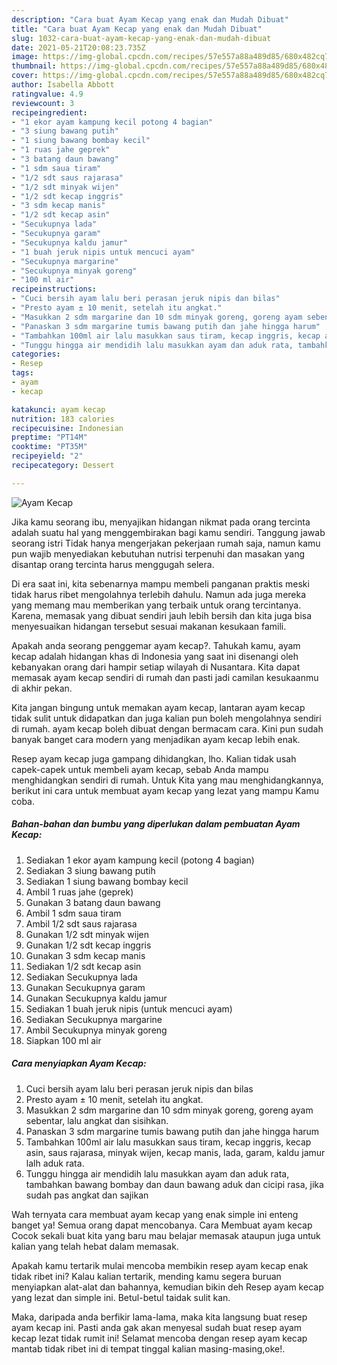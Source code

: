 ```yaml
---
description: "Cara buat Ayam Kecap yang enak dan Mudah Dibuat"
title: "Cara buat Ayam Kecap yang enak dan Mudah Dibuat"
slug: 1032-cara-buat-ayam-kecap-yang-enak-dan-mudah-dibuat
date: 2021-05-21T20:08:23.735Z
image: https://img-global.cpcdn.com/recipes/57e557a88a489d85/680x482cq70/ayam-kecap-foto-resep-utama.jpg
thumbnail: https://img-global.cpcdn.com/recipes/57e557a88a489d85/680x482cq70/ayam-kecap-foto-resep-utama.jpg
cover: https://img-global.cpcdn.com/recipes/57e557a88a489d85/680x482cq70/ayam-kecap-foto-resep-utama.jpg
author: Isabella Abbott
ratingvalue: 4.9
reviewcount: 3
recipeingredient:
- "1 ekor ayam kampung kecil potong 4 bagian"
- "3 siung bawang putih"
- "1 siung bawang bombay kecil"
- "1 ruas jahe geprek"
- "3 batang daun bawang"
- "1 sdm saua tiram"
- "1/2 sdt saus rajarasa"
- "1/2 sdt minyak wijen"
- "1/2 sdt kecap inggris"
- "3 sdm kecap manis"
- "1/2 sdt kecap asin"
- "Secukupnya lada"
- "Secukupnya garam"
- "Secukupnya kaldu jamur"
- "1 buah jeruk nipis untuk mencuci ayam"
- "Secukupnya margarine"
- "Secukupnya minyak goreng"
- "100 ml air"
recipeinstructions:
- "Cuci bersih ayam lalu beri perasan jeruk nipis dan bilas"
- "Presto ayam ± 10 menit, setelah itu angkat."
- "Masukkan 2 sdm margarine dan 10 sdm minyak goreng, goreng ayam sebentar, lalu angkat dan sisihkan."
- "Panaskan 3 sdm margarine tumis bawang putih dan jahe hingga harum"
- "Tambahkan 100ml air lalu masukkan saus tiram, kecap inggris, kecap asin, saus rajarasa, minyak wijen, kecap manis, lada, garam, kaldu jamur lalh aduk rata."
- "Tunggu hingga air mendidih lalu masukkan ayam dan aduk rata, tambahkan bawang bombay dan daun bawang aduk dan cicipi rasa, jika sudah pas angkat dan sajikan"
categories:
- Resep
tags:
- ayam
- kecap

katakunci: ayam kecap 
nutrition: 183 calories
recipecuisine: Indonesian
preptime: "PT14M"
cooktime: "PT35M"
recipeyield: "2"
recipecategory: Dessert

---
```



![Ayam Kecap](https://img-global.cpcdn.com/recipes/57e557a88a489d85/680x482cq70/ayam-kecap-foto-resep-utama.jpg)

Jika kamu seorang ibu, menyajikan hidangan nikmat pada orang tercinta adalah suatu hal yang menggembirakan bagi kamu sendiri. Tanggung jawab seorang istri Tidak hanya mengerjakan pekerjaan rumah saja, namun kamu pun wajib menyediakan kebutuhan nutrisi terpenuhi dan masakan yang disantap orang tercinta harus menggugah selera.

Di era  saat ini, kita sebenarnya mampu membeli panganan praktis meski tidak harus ribet mengolahnya terlebih dahulu. Namun ada juga mereka yang memang mau memberikan yang terbaik untuk orang tercintanya. Karena, memasak yang dibuat sendiri jauh lebih bersih dan kita juga bisa menyesuaikan hidangan tersebut sesuai makanan kesukaan famili. 



Apakah anda seorang penggemar ayam kecap?. Tahukah kamu, ayam kecap adalah hidangan khas di Indonesia yang saat ini disenangi oleh kebanyakan orang dari hampir setiap wilayah di Nusantara. Kita dapat memasak ayam kecap sendiri di rumah dan pasti jadi camilan kesukaanmu di akhir pekan.

Kita jangan bingung untuk memakan ayam kecap, lantaran ayam kecap tidak sulit untuk didapatkan dan juga kalian pun boleh mengolahnya sendiri di rumah. ayam kecap boleh dibuat dengan bermacam cara. Kini pun sudah banyak banget cara modern yang menjadikan ayam kecap lebih enak.

Resep ayam kecap juga gampang dihidangkan, lho. Kalian tidak usah capek-capek untuk membeli ayam kecap, sebab Anda mampu menghidangkan sendiri di rumah. Untuk Kita yang mau menghidangkannya, berikut ini cara untuk membuat ayam kecap yang lezat yang mampu Kamu coba.

<!--inarticleads1-->

##### Bahan-bahan dan bumbu yang diperlukan dalam pembuatan Ayam Kecap:

1. Sediakan 1 ekor ayam kampung kecil (potong 4 bagian)
1. Sediakan 3 siung bawang putih
1. Sediakan 1 siung bawang bombay kecil
1. Ambil 1 ruas jahe (geprek)
1. Gunakan 3 batang daun bawang
1. Ambil 1 sdm saua tiram
1. Ambil 1/2 sdt saus rajarasa
1. Gunakan 1/2 sdt minyak wijen
1. Gunakan 1/2 sdt kecap inggris
1. Gunakan 3 sdm kecap manis
1. Sediakan 1/2 sdt kecap asin
1. Sediakan Secukupnya lada
1. Gunakan Secukupnya garam
1. Gunakan Secukupnya kaldu jamur
1. Sediakan 1 buah jeruk nipis (untuk mencuci ayam)
1. Sediakan Secukupnya margarine
1. Ambil Secukupnya minyak goreng
1. Siapkan 100 ml air




<!--inarticleads2-->

##### Cara menyiapkan Ayam Kecap:

1. Cuci bersih ayam lalu beri perasan jeruk nipis dan bilas
1. Presto ayam ± 10 menit, setelah itu angkat.
1. Masukkan 2 sdm margarine dan 10 sdm minyak goreng, goreng ayam sebentar, lalu angkat dan sisihkan.
1. Panaskan 3 sdm margarine tumis bawang putih dan jahe hingga harum
1. Tambahkan 100ml air lalu masukkan saus tiram, kecap inggris, kecap asin, saus rajarasa, minyak wijen, kecap manis, lada, garam, kaldu jamur lalh aduk rata.
1. Tunggu hingga air mendidih lalu masukkan ayam dan aduk rata, tambahkan bawang bombay dan daun bawang aduk dan cicipi rasa, jika sudah pas angkat dan sajikan




Wah ternyata cara membuat ayam kecap yang enak simple ini enteng banget ya! Semua orang dapat mencobanya. Cara Membuat ayam kecap Cocok sekali buat kita yang baru mau belajar memasak ataupun juga untuk kalian yang telah hebat dalam memasak.

Apakah kamu tertarik mulai mencoba membikin resep ayam kecap enak tidak ribet ini? Kalau kalian tertarik, mending kamu segera buruan menyiapkan alat-alat dan bahannya, kemudian bikin deh Resep ayam kecap yang lezat dan simple ini. Betul-betul taidak sulit kan. 

Maka, daripada anda berfikir lama-lama, maka kita langsung buat resep ayam kecap ini. Pasti anda gak akan menyesal sudah buat resep ayam kecap lezat tidak rumit ini! Selamat mencoba dengan resep ayam kecap mantab tidak ribet ini di tempat tinggal kalian masing-masing,oke!.

